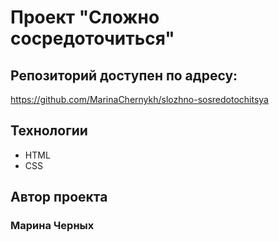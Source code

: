 # Проект "Сложно сосредоточиться"

## Репозиторий доступен по адресу:
https://github.com/MarinaChernykh/slozhno-sosredotochitsya

## Технологии
* HTML
* CSS

## Автор проекта
### Марина Черных
